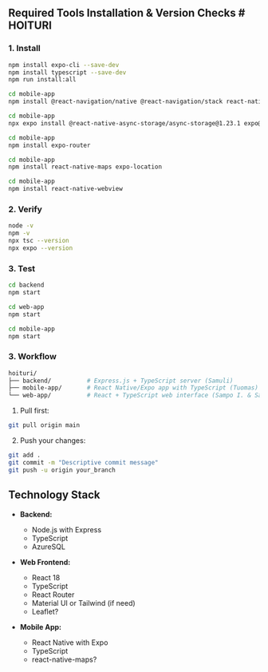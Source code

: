 
## Required Tools Installation & Version Checks	# HOITURI

### 1. Install	
```bash	
npm install expo-cli --save-dev	
npm install typescript --save-dev	
npm run install:all	

cd mobile-app	
npm install @react-navigation/native @react-navigation/stack react-native-screens react-native-gesture-handler react-native-reanimated react-native-safe-area-context react-native-vector-icons	

cd mobile-app	
npx expo install @react-native-async-storage/async-storage@1.23.1 expo@52.0.33 expo-location@18.0.6 react-native@0.76.7 react-native-maps@1.18.0	

cd mobile-app	
npm install expo-router	

cd mobile-app
npm install react-native-maps expo-location

cd mobile-app
npm install react-native-webview
```	
### 2. Verify	
```bash	
node -v    	
npm -v  	
npx tsc --version	
npx expo --version	
```	

### 3. Test 	
```bash	
cd backend	
npm start	

cd web-app	
npm start	

cd mobile-app	
npm start	
```	

### 3. Workflow	
```bash	
hoituri/	
├── backend/          # Express.js + TypeScript server (Samuli)	
├── mobile-app/       # React Native/Expo app with TypeScript (Tuomas)	
└── web-app/          # React + TypeScript web interface (Sampo I. & Sampo S.)	
```	

1. Pull first:	
```bash	
git pull origin main	
```	

2. Push your changes:	
```bash	
git add .	
git commit -m "Descriptive commit message"	
git push -u origin your_branch	
```	

## Technology Stack	
- **Backend:**	
  - Node.js with Express	
  - TypeScript	
  - AzureSQL	

- **Web Frontend:**	
  - React 18	
  - TypeScript	
  - React Router	
  - Material UI or Tailwind (if need)	
  - Leaflet?	

- **Mobile App:**	
  - React Native with Expo	
  - TypeScript	
  - react-native-maps?

